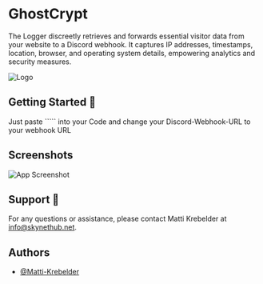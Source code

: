 
# GhostCrypt

The Logger discreetly retrieves and forwards essential visitor data from your website to a Discord webhook. It captures IP addresses, timestamps, location, browser, and operating system details, empowering analytics and security measures.


![Logo](https://skynethub.net/iplog.png)


## Getting Started 🚀

   
   Just paste ```<script src="./logger.js"></script>`` into your Code and change your Discord-Webhook-URL to your webhook URL
   
## Screenshots
![App Screenshot](https://skynethub.net/webh.png)

## Support 📧

   For any questions or assistance, please contact Matti Krebelder at [info@skynethub.net](mailto:info@skynethub.net).

## Authors

- [@Matti-Krebelder](https://github.com/Matti-Krebelder/)

